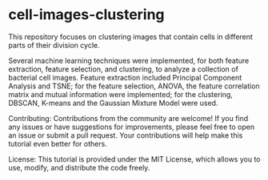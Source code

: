 # cell-images-clustering

This repository focuses on clustering images that contain cells in different parts of their division cycle. 

Several machine learning techniques were implemented, for both feature extraction, feature selection, and clustering, to analyze a collection of bacterial cell images. Feature extraction included Principal Component Analysis and TSNE; for the feature selection, ANOVA, the feature correlation matrix and mutual information were implemented; for the clustering, DBSCAN, K-means and the Gaussian Mixture Model were used. 

Contributing: Contributions from the community are welcome! If you find any issues or have suggestions for improvements, please feel free to open an issue or submit a pull request. Your contributions will help make this tutorial even better for others.

License: This tutorial is provided under the MIT License, which allows you to use, modify, and distribute the code freely.
